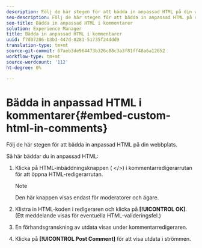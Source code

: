 ```yaml
---
description: Följ de här stegen för att bädda in anpassad HTML på din webbplats.
seo-description: Följ de här stegen för att bädda in anpassad HTML på din webbplats.
seo-title: Bädda in anpassad HTML i kommentarer
solution: Experience Manager
title: Bädda in anpassad HTML i kommentarer
uuid: f7d07286-b3b3-447d-8281-51735f24ddd9
translation-type: tm+mt
source-git-commit: 67aeb3de964473b326c88c3a3f81ff48a6a12652
workflow-type: tm+mt
source-wordcount: '112'
ht-degree: 0%

---
```



# Bädda in anpassad HTML i kommentarer{#embed-custom-html-in-comments}

Följ de här stegen för att bädda in anpassad HTML på din webbplats.

Så här bäddar du in anpassad HTML:
1. Klicka på HTML-inbäddningsknappen ( &lt;/>) i kommentarredigerarrutan för att öppna HTML-redigerarrutan.

   >[!NOTE]
   >
   >Den här knappen visas endast för moderatorer och ägare.

1. Klistra in HTML-koden i redigeraren och klicka på **[!UICONTROL OK]**. (Ett meddelande visas för eventuella HTML-valideringsfel.)
1. En förhandsgranskning av utdata visas under kommentarredigeraren.
1. Klicka på **[!UICONTROL Post Comment]** för att visa utdata i strömmen.
